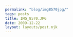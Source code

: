 ```yaml
---
permalink: "blog/img8570jpg/"
tags: posts
title: IMG_8570.JPG
date: 2009-12-22
layout: layouts/post.njk
---
```


